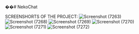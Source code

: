 ��#   N e k o C h a t 


SCREENSHORTS OF THE PROJECT:
 
![Screenshot (7263)](https://github.com/user-attachments/assets/3f292f22-cb82-4ee9-a0c0-be3345ffc901)
![Screenshot (7268)](https://github.com/user-attachments/assets/e9d9f75d-dc8b-4e91-b7af-633e0b9410d6)
![Screenshot (7269)](https://github.com/user-attachments/assets/a60054c1-9626-4b88-8fc7-ad5c0d95aaa1)
![Screenshot (7270)](https://github.com/user-attachments/assets/abd110ac-0137-4a89-a0bf-82d39663a360)
![Screenshot (7271)](https://github.com/user-attachments/assets/913701b3-8103-4473-ad0d-8cf23b5137f4)
![Screenshot (7272)](https://github.com/user-attachments/assets/0171f0d0-e4aa-4c16-9236-4c8402b20bd9)







